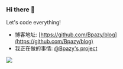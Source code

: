 ### Hi there 👋
Let's code everything!

* 博客地址: [https://github.com/Bpazy/blog](https://github.com/Bpazy/blog)
* 我正在做的事情: [@Bpazy's project](https://github.com/users/Bpazy/projects/2)


![](https://github-readme-stats.vercel.app/api?username=Bpazy&show_icons=true)
